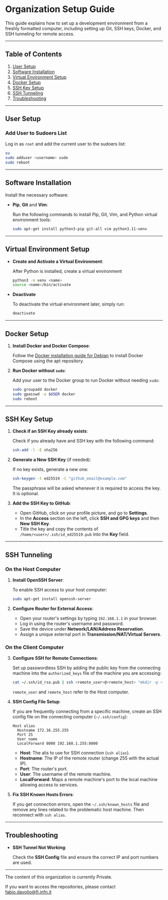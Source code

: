 # Organization Setup Guide
This guide explains how to set up a development environment from a freshly formatted computer, including setting up Git, SSH keys, Docker, and SSH tunneling for remote access.

---

## Table of Contents
1. [User Setup](#user-setup)
2. [Software Installation](#software-installation)
3. [Virtual Environment Setup](#virtual-environment-setup)
4. [Docker Setup](#docker-setup)
5. [SSH Key Setup](#ssh-key-setup)
6. [SSH Tunneling](#ssh-tunneling)
7. [Troubleshooting](#troubleshooting)

---

## User Setup

### Add User to Sudoers List

Log in as `root` and add the current user to the sudoers list:
```bash
su
sudo adduser <username> sudo
sudo reboot
```

---

## Software Installation
Install the necessary software:
- **Pip**, **Git** and **Vim**:
  
  Run the following commands to install Pip, Git, Vim, and Python virtual environment tools:
  ```bash
  sudo apt-get install python3-pip git-all vim python3.11-venv
  ```

---

## Virtual Environment Setup
- **Create and Activate a Virtual Environment**:

  After Python is installed, create a virtual environment
  ```bash
  python3 -m venv <name>
  source <name>/bin/activate
  ```
- **Deactivate**

  To deactivate the virtual environment later, simply run:
  ```bash
  deactivate
  ```

---

## Docker Setup

1. **Install Docker and Docker Compose**:

   Follow the [Docker installation guide for Debian](https://docs.docker.com/engine/install/debian/#install-using-the-repository) to install Docker Compose using the apt repository.

2. **Run Docker without `sudo`**:

   Add your user to the Docker group to run Docker without needing `sudo`:
   ```bash
   sudo groupadd docker
   sudo gpasswd -a $USER docker
   sudo reboot
   ```

---

## SSH Key Setup
1. **Check if an SSH Key already exists**:

   Check if you already have and SSH key with the following command:
   ```bash
   ssh-add -l -E sha256
   ```
2. **Generate a New SSH Key** (if needed):

   If no key exists, generate a new one:
   ```bash
   ssh-keygen -t ed25519 -C "github_email@example.com"
   ```
   The passphrase will be asked whenever it is required to access the key. It is optional.

3. **Add the SSH Key to GitHub**:
   - Open GitHub, click on your profile picture, and go to **Settings**.
   - In the **Access** section on the left, click **SSH and GPG keys** and then **New SSH Key**.
   - Title the key and copy the contents of `/home/<user>/.ssh/id_ed25519.pub` into the **Key** field.

---

## SSH Tunneling
### On the Host Computer
1. **Install OpenSSH Server**:

   To enable SSH access to your host computer:
   ```bash
   sudo apt-get install openssh-server
   ```
2. **Configure Router for External Access**:
   - Open your router's settings by typing `192.168.1.1` in your browser.
   - Log in using the router's username and password.
   - Save the device under **Network/LAN/Address Reservation**.
   - Assign a unique external port in **Transmission/NAT/Virtual Servers**.

### On the Client Computer
3. **Configure SSH for Remote Connections**:

   Set up passwordless SSH by adding the public key from the connecting machine into the `authorized_keys` file of the machine you are accessing:
   ```bash
   cat ~/.ssh/id_rsa.pub | ssh <remote_user>@<remote_host> "mkdir -p ~/.ssh && cat >> ~/.ssh/authorized_keys"
   ```
   `remote_user` and `remote_host` refer to the Host computer.

4. **SSH Config File Setup**:

   If you are frequently connecting from a specific machine, create an SSH config file on the connecting computer (`~/.ssh/config`):
   ```text
   Host alias
     Hostname 172.16.255.255
     Port 25
     User name
     LocalForward 8000 192.168.1.255:8000
   ```
   - **Host**: The alis to use for SSH connection (`ssh alias`).
   - **Hostname**: The IP of the remote router (change 255 with the actual IP).
   - **Port**: The router's port.
   - **User**: The username of the remote machine.
   - **LocalForward**: Maps a remote machine's port to the local machine allowing access to services.

5. **Fix SSH Known Hosts Errors**:

   If you get connection errors, open the `~/.ssh/known_hosts` file and remove any lines related to the problematic host machine. Then reconnect with `ssh alias`.

---

## Troubleshooting
- **SSH Tunnel Not Working**:

  Check the **SSH Config** file and ensure the correct IP and port numbers are used.

---

The content of this organization is currently Private. 

If you want to access the repositories, please contact fabio.davolio@fi.infn.it
